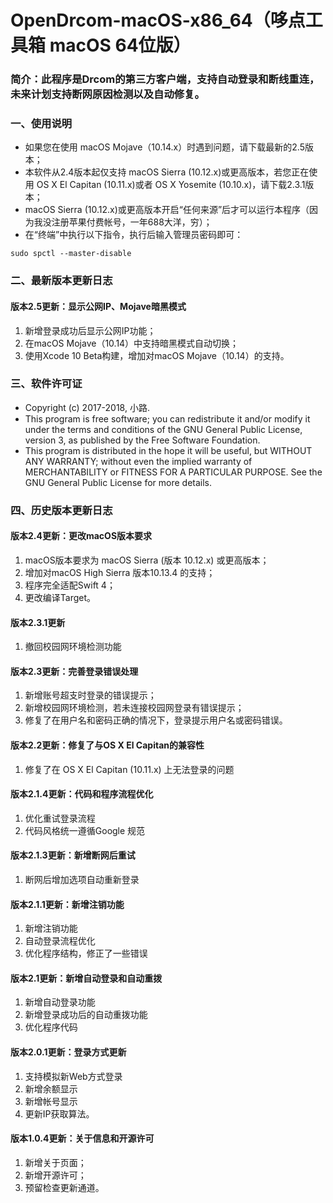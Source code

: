 # OpenDrcom-macOS-x86_64（哆点工具箱 macOS 64位版）
### 简介：此程序是Drcom的第三方客户端，支持自动登录和断线重连，未来计划支持断网原因检测以及自动修复。
  
### 一、使用说明
- 如果您在使用 macOS Mojave（10.14.x）时遇到问题，请下载最新的2.5版本；
- 本软件从2.4版本起仅支持 macOS Sierra (10.12.x)或更高版本，若您正在使用 OS X El Capitan (10.11.x)或者 OS X Yosemite (10.10.x)，请下载2.3.1版本；
- macOS Sierra (10.12.x)或更高版本开启“任何来源”后才可以运行本程序（因为我没注册苹果付费帐号，一年688大洋，穷）；
- 在“终端”中执行以下指令，执行后输入管理员密码即可：

~~~
sudo spctl --master-disable
~~~

### 二、最新版本更新日志

#### 版本2.5更新：显示公网IP、Mojave暗黑模式
1. 新增登录成功后显示公网IP功能；
2. 在macOS Mojave（10.14）中支持暗黑模式自动切换；
3. 使用Xcode 10 Beta构建，增加对macOS Mojave（10.14）的支持。

### 三、软件许可证
- Copyright (c) 2017-2018, 小路.
- This program is free software; you can redistribute it and/or modify it under the terms and conditions of the GNU General Public License, version 3, as published by the Free Software Foundation.
- This program is distributed in the hope it will be useful, but WITHOUT ANY WARRANTY; without even the implied warranty of MERCHANTABILITY or FITNESS FOR A PARTICULAR PURPOSE. See the GNU General Public License for more details.

### 四、历史版本更新日志

#### 版本2.4更新：更改macOS版本要求
1. macOS版本要求为 macOS Sierra (版本 10.12.x) 或更高版本；
2. 增加对macOS High Sierra 版本10.13.4 的支持；
3. 程序完全适配Swift 4；
4. 更改编译Target。

#### 版本2.3.1更新
1. 撤回校园网环境检测功能

#### 版本2.3更新：完善登录错误处理
1. 新增账号超支时登录的错误提示；
2. 新增校园网环境检测，若未连接校园网登录有错误提示；
3. 修复了在用户名和密码正确的情况下，登录提示用户名或密码错误。

#### 版本2.2更新：修复了与OS X El Capitan的兼容性
1. 修复了在 OS X El Capitan (10.11.x) 上无法登录的问题

#### 版本2.1.4更新：代码和程序流程优化
1. 优化重试登录流程
2. 代码风格统一遵循Google 规范

#### 版本2.1.3更新：新增断网后重试
1. 断网后增加选项自动重新登录

#### 版本2.1.1更新：新增注销功能
1. 新增注销功能
2. 自动登录流程优化
3. 优化程序结构，修正了一些错误

#### 版本2.1更新：新增自动登录和自动重拨
1. 新增自动登录功能
2. 新增登录成功后的自动重拨功能
3. 优化程序代码

#### 版本2.0.1更新：登录方式更新
1. 支持模拟新Web方式登录
2. 新增余额显示
3. 新增帐号显示
4. 更新IP获取算法。

#### 版本1.0.4更新：关于信息和开源许可
1. 新增关于页面；
2. 新增开源许可；
3. 预留检查更新通道。
